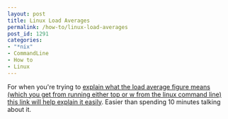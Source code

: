 ```yaml
---
layout: post
title: Linux Load Averages
permalink: /how-to/linux-load-averages
post_id: 1291
categories:
- "*nix"
- CommandLine
- How to
- Linux
---
```


For when you're trying to
[explain what the load average figure means (which you get from running either top or w from the linux command line) this link will help explain it easily](http://blog.scoutapp.com/articles/2009/07/31/understanding-load-averages). Easier than spending 10 minutes talking about it.
